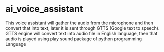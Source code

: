 # ai_voice_assistant
 This voice assistant will gather the audio from the microphone and then convert that into text, later it is sent through GTTS (Google text to speech). GTTS engine will convert text into audio file in English language, then that audio is played using play sound package of python programming Language
